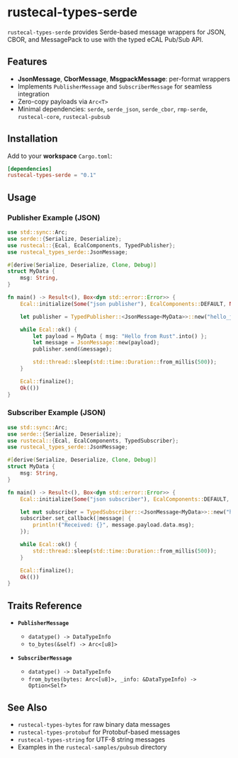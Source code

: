 # rustecal-types-serde

`rustecal-types-serde` provides Serde-based message wrappers for JSON, CBOR, and MessagePack to use with the typed eCAL Pub/Sub API.

## Features

- **JsonMessage<T>**, **CborMessage<T>**, **MsgpackMessage<T>**: per-format wrappers
- Implements `PublisherMessage` and `SubscriberMessage` for seamless integration
- Zero-copy payloads via `Arc<T>`
- Minimal dependencies: `serde`, `serde_json`, `serde_cbor`, `rmp-serde`, `rustecal-core`, `rustecal-pubsub`

## Installation

Add to your **workspace** `Cargo.toml`:

```toml
[dependencies]
rustecal-types-serde = "0.1"
```

## Usage

### Publisher Example (JSON)

```rust
use std::sync::Arc;
use serde::{Serialize, Deserialize};
use rustecal::{Ecal, EcalComponents, TypedPublisher};
use rustecal_types_serde::JsonMessage;

#[derive(Serialize, Deserialize, Clone, Debug)]
struct MyData {
    msg: String,
}

fn main() -> Result<(), Box<dyn std::error::Error>> {
    Ecal::initialize(Some("json publisher"), EcalComponents::DEFAULT, None)?;

    let publisher = TypedPublisher::<JsonMessage<MyData>>::new("hello_json")?;

    while Ecal::ok() {
        let payload = MyData { msg: "Hello from Rust".into() };
        let message = JsonMessage::new(payload);
        publisher.send(&message);

        std::thread::sleep(std::time::Duration::from_millis(500));
    }

    Ecal::finalize();
    Ok(())
}
```

### Subscriber Example (JSON)

```rust
use std::sync::Arc;
use serde::{Serialize, Deserialize};
use rustecal::{Ecal, EcalComponents, TypedSubscriber};
use rustecal_types_serde::JsonMessage;

#[derive(Serialize, Deserialize, Clone, Debug)]
struct MyData {
    msg: String,
}

fn main() -> Result<(), Box<dyn std::error::Error>> {
    Ecal::initialize(Some("json subscriber"), EcalComponents::DEFAULT, None)?;

    let mut subscriber = TypedSubscriber::<JsonMessage<MyData>>::new("hello_json")?;
    subscriber.set_callback(|message| {
        println!("Received: {}", message.payload.data.msg);
    });

    while Ecal::ok() {
        std::thread::sleep(std::time::Duration::from_millis(500));
    }

    Ecal::finalize();
    Ok(())
}
```

## Traits Reference

- **`PublisherMessage`**
  - `datatype() -> DataTypeInfo`
  - `to_bytes(&self) -> Arc<[u8]>`

- **`SubscriberMessage`**
  - `datatype() -> DataTypeInfo`
  - `from_bytes(bytes: Arc<[u8]>, _info: &DataTypeInfo) -> Option<Self>`

## See Also

- `rustecal-types-bytes` for raw binary data messages
- `rustecal-types-protobuf` for Protobuf-based messages
- `rustecal-types-string` for UTF-8 string messages
- Examples in the `rustecal-samples/pubsub` directory
